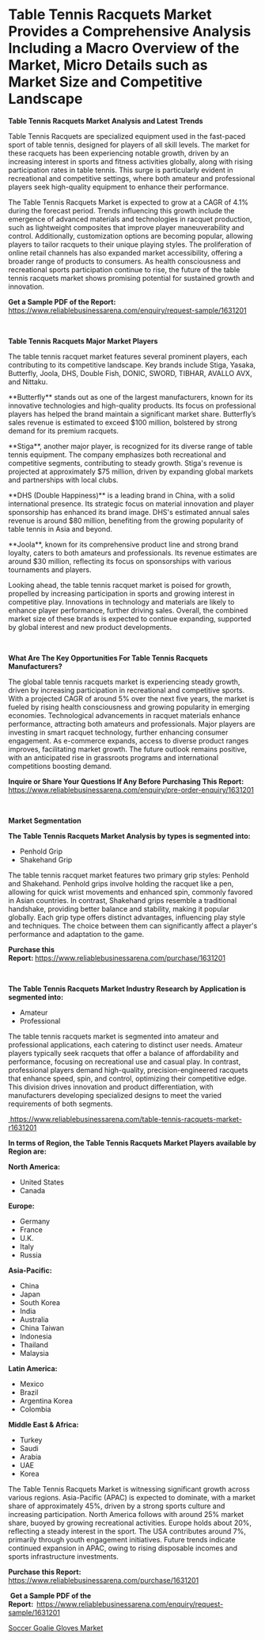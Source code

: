 <p><h1>Table Tennis Racquets Market Provides a Comprehensive Analysis Including a Macro Overview of the Market, Micro Details such as Market Size and Competitive Landscape</h1></p><p><strong>Table Tennis Racquets Market Analysis and Latest Trends</strong></p>
<p><p>Table Tennis Racquets are specialized equipment used in the fast-paced sport of table tennis, designed for players of all skill levels. The market for these racquets has been experiencing notable growth, driven by an increasing interest in sports and fitness activities globally, along with rising participation rates in table tennis. This surge is particularly evident in recreational and competitive settings, where both amateur and professional players seek high-quality equipment to enhance their performance.</p><p>The Table Tennis Racquets Market is expected to grow at a CAGR of 4.1% during the forecast period. Trends influencing this growth include the emergence of advanced materials and technologies in racquet production, such as lightweight composites that improve player maneuverability and control. Additionally, customization options are becoming popular, allowing players to tailor racquets to their unique playing styles. The proliferation of online retail channels has also expanded market accessibility, offering a broader range of products to consumers. As health consciousness and recreational sports participation continue to rise, the future of the table tennis racquets market shows promising potential for sustained growth and innovation.</p></p>
<p><strong>Get a Sample PDF of the Report:&nbsp;</strong> <a href="https://www.reliablebusinessarena.com/enquiry/request-sample/1631201?utm_campaign=2264&utm_medium=2&utm_source=Github&utm_content=ia&utm_term=15022025&utm_id=table-tennis-racquets">https://www.reliablebusinessarena.com/enquiry/request-sample/1631201</a></p>
<p>&nbsp;</p>
<p><strong>Table Tennis Racquets Major Market Players</strong></p>
<p><p>The table tennis racquet market features several prominent players, each contributing to its competitive landscape. Key brands include Stiga, Yasaka, Butterfly, Joola, DHS, Double Fish, DONIC, SWORD, TIBHAR, AVALLO AVX, and Nittaku.</p><p>**Butterfly** stands out as one of the largest manufacturers, known for its innovative technologies and high-quality products. Its focus on professional players has helped the brand maintain a significant market share. Butterfly’s sales revenue is estimated to exceed $100 million, bolstered by strong demand for its premium racquets.</p><p>**Stiga**, another major player, is recognized for its diverse range of table tennis equipment. The company emphasizes both recreational and competitive segments, contributing to steady growth. Stiga's revenue is projected at approximately $75 million, driven by expanding global markets and partnerships with local clubs.</p><p>**DHS (Double Happiness)** is a leading brand in China, with a solid international presence. Its strategic focus on material innovation and player sponsorship has enhanced its brand image. DHS's estimated annual sales revenue is around $80 million, benefiting from the growing popularity of table tennis in Asia and beyond.</p><p>**Joola**, known for its comprehensive product line and strong brand loyalty, caters to both amateurs and professionals. Its revenue estimates are around $30 million, reflecting its focus on sponsorships with various tournaments and players.</p><p>Looking ahead, the table tennis racquet market is poised for growth, propelled by increasing participation in sports and growing interest in competitive play. Innovations in technology and materials are likely to enhance player performance, further driving sales. Overall, the combined market size of these brands is expected to continue expanding, supported by global interest and new product developments.</p></p>
<p>&nbsp;</p>
<p><strong>What Are The Key Opportunities For Table Tennis Racquets Manufacturers?</strong></p>
<p><p>The global table tennis racquets market is experiencing steady growth, driven by increasing participation in recreational and competitive sports. With a projected CAGR of around 5% over the next five years, the market is fueled by rising health consciousness and growing popularity in emerging economies. Technological advancements in racquet materials enhance performance, attracting both amateurs and professionals. Major players are investing in smart racquet technology, further enhancing consumer engagement. As e-commerce expands, access to diverse product ranges improves, facilitating market growth. The future outlook remains positive, with an anticipated rise in grassroots programs and international competitions boosting demand.</p></p>
<p><strong>Inquire or Share Your Questions If Any Before Purchasing This Report:</strong> <a href="https://www.reliablebusinessarena.com/enquiry/pre-order-enquiry/1631201?utm_campaign=2264&utm_medium=2&utm_source=Github&utm_content=ia&utm_term=15022025&utm_id=table-tennis-racquets">https://www.reliablebusinessarena.com/enquiry/pre-order-enquiry/1631201</a></p>
<p>&nbsp;</p>
<p><strong>Market Segmentation</strong></p>
<p><strong>The Table Tennis Racquets Market Analysis by types is segmented into:</strong></p>
<p><ul><li>Penhold Grip</li><li>Shakehand Grip</li></ul></p>
<p><p>The table tennis racquet market features two primary grip styles: Penhold and Shakehand. Penhold grips involve holding the racquet like a pen, allowing for quick wrist movements and enhanced spin, commonly favored in Asian countries. In contrast, Shakehand grips resemble a traditional handshake, providing better balance and stability, making it popular globally. Each grip type offers distinct advantages, influencing play style and techniques. The choice between them can significantly affect a player's performance and adaptation to the game.</p></p>
<p><strong>Purchase this Report:&nbsp;</strong><a href="https://www.reliablebusinessarena.com/purchase/1631201?utm_campaign=2264&utm_medium=2&utm_source=Github&utm_content=ia&utm_term=15022025&utm_id=table-tennis-racquets">https://www.reliablebusinessarena.com/purchase/1631201</a></p>
<p>&nbsp;</p>
<p><strong>The Table Tennis Racquets Market Industry Research by Application is segmented into:</strong></p>
<p><ul><li>Amateur</li><li>Professional</li></ul></p>
<p><p>The table tennis racquets market is segmented into amateur and professional applications, each catering to distinct user needs. Amateur players typically seek racquets that offer a balance of affordability and performance, focusing on recreational use and casual play. In contrast, professional players demand high-quality, precision-engineered racquets that enhance speed, spin, and control, optimizing their competitive edge. This division drives innovation and product differentiation, with manufacturers developing specialized designs to meet the varied requirements of both segments.</p></p>
<p><a href="https://www.reliablebusinessarena.com/table-tennis-racquets-market-r1631201?utm_campaign=2264&utm_medium=2&utm_source=Github&utm_content=ia&utm_term=15022025&utm_id=table-tennis-racquets">&nbsp;https://www.reliablebusinessarena.com/table-tennis-racquets-market-r1631201</a></p>
<p><strong>In terms of Region, the Table Tennis Racquets Market Players available by Region are:</strong></p>
<p>
    <p> <strong> North America: </strong>
        <ul>
            <li>United States</li>
            <li>Canada</li>
        </ul>
        </p> 
    <p> <strong> Europe: </strong>
        <ul>
            <li>Germany</li>
            <li>France</li>
            <li>U.K.</li>
            <li>Italy</li>
            <li>Russia</li>
        </ul>
        </p> 
    <p> <strong> Asia-Pacific: </strong>
        <ul>
            <li>China</li>
            <li>Japan</li>
            <li>South Korea</li>
            <li>India</li>
            <li>Australia</li>
            <li>China Taiwan</li>
            <li>Indonesia</li>
            <li>Thailand</li>
            <li>Malaysia</li>
        </ul>
        </p> 
    <p> <strong> Latin America: </strong>
        <ul>
            <li>Mexico</li>
            <li>Brazil</li>
            <li>Argentina Korea</li>
            <li>Colombia</li>
        </ul>
        </p> 
    <p> <strong> Middle East & Africa: </strong>
        <ul>
            <li>Turkey</li>
            <li>Saudi</li>
            <li>Arabia</li>
            <li>UAE</li>
            <li>Korea</li>
        </ul>
    </p>
    </p>
<p><p>The Table Tennis Racquets Market is witnessing significant growth across various regions. Asia-Pacific (APAC) is expected to dominate, with a market share of approximately 45%, driven by a strong sports culture and increasing participation. North America follows with around 25% market share, buoyed by growing recreational activities. Europe holds about 20%, reflecting a steady interest in the sport. The USA contributes around 7%, primarily through youth engagement initiatives. Future trends indicate continued expansion in APAC, owing to rising disposable incomes and sports infrastructure investments.</p></p>
<p><strong>Purchase this Report: </strong><a href="https://www.reliablebusinessarena.com/purchase/1631201?utm_campaign=2264&utm_medium=2&utm_source=Github&utm_content=ia&utm_term=15022025&utm_id=table-tennis-racquets">https://www.reliablebusinessarena.com/purchase/1631201</a></p>
<p>&nbsp;<strong>Get a Sample PDF of the Report:&nbsp;&nbsp;</strong><a href="https://www.reliablebusinessarena.com/enquiry/request-sample/1631201?utm_campaign=2264&utm_medium=2&utm_source=Github&utm_content=ia&utm_term=15022025&utm_id=table-tennis-racquets">https://www.reliablebusinessarena.com/enquiry/request-sample/1631201</a></p>
<p><strong></strong></p>
<p><p><a href="https://github.com/princessbartram3/Market-Research-Report-List-1/blob/main/soccer-goalie-gloves-market.md?utm_campaign=2264&utm_medium=2&utm_source=Github&utm_content=ia&utm_term=15022025&utm_id=table-tennis-racquets">Soccer Goalie Gloves Market</a></p></p>